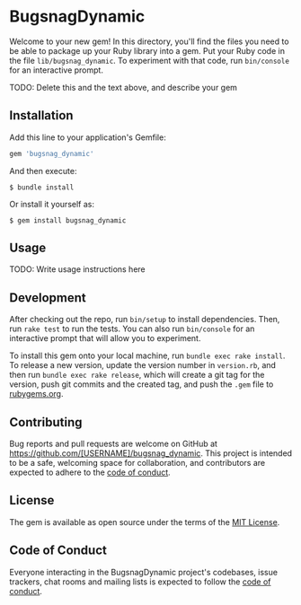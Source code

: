 # BugsnagDynamic

Welcome to your new gem! In this directory, you'll find the files you need to be able to package up your Ruby library into a gem. Put your Ruby code in the file `lib/bugsnag_dynamic`. To experiment with that code, run `bin/console` for an interactive prompt.

TODO: Delete this and the text above, and describe your gem

## Installation

Add this line to your application's Gemfile:

```ruby
gem 'bugsnag_dynamic'
```

And then execute:

    $ bundle install

Or install it yourself as:

    $ gem install bugsnag_dynamic

## Usage

TODO: Write usage instructions here

## Development

After checking out the repo, run `bin/setup` to install dependencies. Then, run `rake test` to run the tests. You can also run `bin/console` for an interactive prompt that will allow you to experiment.

To install this gem onto your local machine, run `bundle exec rake install`. To release a new version, update the version number in `version.rb`, and then run `bundle exec rake release`, which will create a git tag for the version, push git commits and the created tag, and push the `.gem` file to [rubygems.org](https://rubygems.org).

## Contributing

Bug reports and pull requests are welcome on GitHub at https://github.com/[USERNAME]/bugsnag_dynamic. This project is intended to be a safe, welcoming space for collaboration, and contributors are expected to adhere to the [code of conduct](https://github.com/[USERNAME]/bugsnag_dynamic/blob/main/CODE_OF_CONDUCT.md).

## License

The gem is available as open source under the terms of the [MIT License](https://opensource.org/licenses/MIT).

## Code of Conduct

Everyone interacting in the BugsnagDynamic project's codebases, issue trackers, chat rooms and mailing lists is expected to follow the [code of conduct](https://github.com/[USERNAME]/bugsnag_dynamic/blob/main/CODE_OF_CONDUCT.md).
